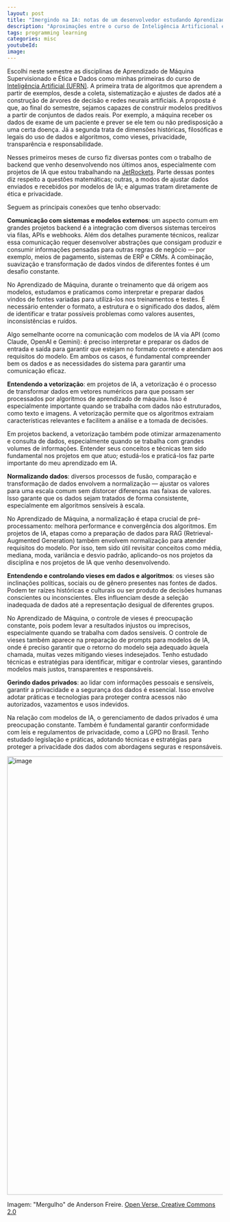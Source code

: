 ```yaml
---
layout: post
title: "Imergindo na IA: notas de um desenvolvedor estudando Aprendizado de Máquina e Ética e Dados"
description: "Aproximações entre o curso de Inteligência Artificional e o trabalho como desenvolvedor de projetos com IA"
tags: programming learning
categories: misc
youtubeId:
image:
---
```


Escolhi neste semestre as disciplinas de Aprendizado de Máquina Supervisionado e Ética e Dados como minhas primeiras do curso de [Inteligência Artificial (UFRN)](https://pes.imd.ufrn.br/pes/index). A primeira trata de algoritmos que aprendem a partir de exemplos, desde a coleta, sistematização e ajustes de dados até a construção de árvores de decisão e redes neurais artificiais. A proposta é que, ao final do semestre, sejamos capazes de construir modelos preditivos a partir de conjuntos de dados reais. Por exemplo, a máquina receber os dados de exame de um paciente e prever se ele tem ou não predisposição a uma certa doença. Já a segunda trata de dimensões históricas, filosóficas e legais do uso de dados e algoritmos, como vieses, privacidade, transparência e responsabilidade.

Nesses primeiros meses de curso fiz diversas pontes com o trabalho de backend que venho desenvolvendo nos últimos anos, especialmente com projetos de IA que estou trabalhando na [JetRockets](https://www.linkedin.com/company/jetrockets/). Parte dessas pontes diz respeito a questões matemáticas; outras, a modos de ajustar dados enviados e recebidos por modelos de IA; e algumas tratam diretamente de ética e privacidade.

Seguem as principais conexões que tenho observado:

**Comunicação com sistemas e modelos externos**: um aspecto comum em grandes projetos backend é a integração com diversos sistemas terceiros via filas, APIs e webhooks. Além dos detalhes puramente técnicos, realizar essa comunicação requer desenvolver abstrações que consigam produzir e consumir informações pensadas para outras regras de negócio — por exemplo, meios de pagamento, sistemas de ERP e CRMs. A combinação, suavização e transformação de dados vindos de diferentes fontes é um desafio constante.

No Aprendizado de Máquina, durante o treinamento que dá origem aos modelos, estudamos e praticamos como interpretar e preparar dados vindos de fontes variadas para utilizá-los nos treinamentos e testes. É necessário entender o formato, a estrutura e o significado dos dados, além de identificar e tratar possíveis problemas como valores ausentes, inconsistências e ruídos.

Algo semelhante ocorre na comunicação com modelos de IA via API (como Claude, OpenAI e Gemini): é preciso interpretar e preparar os dados de entrada e saída para garantir que estejam no formato correto e atendam aos requisitos do modelo. Em ambos os casos, é fundamental compreender bem os dados e as necessidades do sistema para garantir uma comunicação eficaz.

**Entendendo a vetorização**: em projetos de IA, a vetorização é o processo de transformar dados em vetores numéricos para que possam ser processados por algoritmos de aprendizado de máquina. Isso é especialmente importante quando se trabalha com dados não estruturados, como texto e imagens. A vetorização permite que os algoritmos extraiam características relevantes e facilitem a análise e a tomada de decisões.

Em projetos backend, a vetorização também pode otimizar armazenamento e consulta de dados, especialmente quando se trabalha com grandes volumes de informações. Entender seus conceitos e técnicas tem sido fundamental nos projetos em que atuo; estudá-los e praticá-los faz parte importante do meu aprendizado em IA.

**Normalizando dados**: diversos processos de fusão, comparação e transformação de dados envolvem a normalização — ajustar os valores para uma escala comum sem distorcer diferenças nas faixas de valores. Isso garante que os dados sejam tratados de forma consistente, especialmente em algoritmos sensíveis à escala.

No Aprendizado de Máquina, a normalização é etapa crucial de pré-processamento: melhora performance e convergência dos algoritmos. Em projetos de IA, etapas como a preparação de dados para RAG (Retrieval-Augmented Generation) também envolvem normalização para atender requisitos do modelo. Por isso, tem sido útil revisitar conceitos como média, mediana, moda, variância e desvio padrão, aplicando-os nos projetos da disciplina e nos projetos de IA que venho desenvolvendo.

**Entendendo e controlando vieses em dados e algoritmos**: os vieses são inclinações políticas, sociais ou de gênero presentes nas fontes de dados. Podem ter raízes históricas e culturais ou ser produto de decisões humanas conscientes ou inconscientes. Eles influenciam desde a seleção inadequada de dados até a representação desigual de diferentes grupos.

No Aprendizado de Máquina, o controle de vieses é preocupação constante, pois podem levar a resultados injustos ou imprecisos, especialmente quando se trabalha com dados sensíveis. O controle de vieses também aparece na preparação de prompts para modelos de IA, onde é preciso garantir que o retorno do modelo seja adequado àquela chamada, muitas vezes mitigando vieses indesejados. Tenho estudado técnicas e estratégias para identificar, mitigar e controlar vieses, garantindo modelos mais justos, transparentes e responsáveis.

**Gerindo dados privados**: ao lidar com informações pessoais e sensíveis, garantir a privacidade e a segurança dos dados é essencial. Isso envolve adotar práticas e tecnologias para proteger contra acessos não autorizados, vazamentos e usos indevidos.

Na relação com modelos de IA, o gerenciamento de dados privados é uma preocupação constante. Também é fundamental garantir conformidade com leis e regulamentos de privacidade, como a LGPD no Brasil. Tenho estudado legislação e práticas, adotando técnicas e estratégias para proteger a privacidade dos dados com abordagens seguras e responsáveis.

<img width="551" height="1023" alt="image" src="https://github.com/user-attachments/assets/3ea8d360-e1a1-4bf3-8f14-1adc3bc68134" />

Imagem: "Mergulho" de Anderson Freire. [Open Verse, Creative Commons 2.0](https://openverse.org/image/b952887f-8c48-4bb7-a5b6-e9ea9f97a00d)
